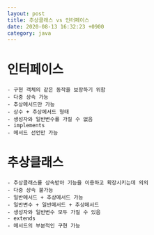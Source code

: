 ```yaml
---
layout: post
title: 추상클래스 vs 인터페이스
date: 2020-08-13 16:32:23 +0900
category: java
---
```



# 인터페이스
    - 구현 객체의 같은 동작을 보장하기 위함
    - 다중 상속 가능
    - 추상메서드만 가능
    - 상수 + 추상메서드 형태
    - 생성자와 일반변수를 가질 수 없음
    - implements
    - 메서드 선언만 가능

# 추상클래스
    - 추상클래스를 상속받아 기능을 이용하고 확장시키는데 의의
    - 다중 상속 불가능
    - 일반메서드 + 추상메서드 가능
    - 일반변수 + 일반메서드 + 추상메서드
    - 생성자와 일반변수 모두 가질 수 있음
    - extends
    - 메서드의 부분적인 구현 가능